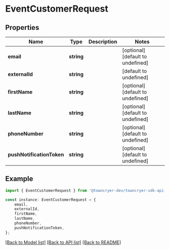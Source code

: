 # EventCustomerRequest


## Properties

Name | Type | Description | Notes
------------ | ------------- | ------------- | -------------
**email** | **string** |  | [optional] [default to undefined]
**externalId** | **string** |  | [default to undefined]
**firstName** | **string** |  | [optional] [default to undefined]
**lastName** | **string** |  | [optional] [default to undefined]
**phoneNumber** | **string** |  | [optional] [default to undefined]
**pushNotificationToken** | **string** |  | [optional] [default to undefined]

## Example

```typescript
import { EventCustomerRequest } from '@towncryer-dev/towncryer-sdk-api-client';

const instance: EventCustomerRequest = {
    email,
    externalId,
    firstName,
    lastName,
    phoneNumber,
    pushNotificationToken,
};
```

[[Back to Model list]](../README.md#documentation-for-models) [[Back to API list]](../README.md#documentation-for-api-endpoints) [[Back to README]](../README.md)
